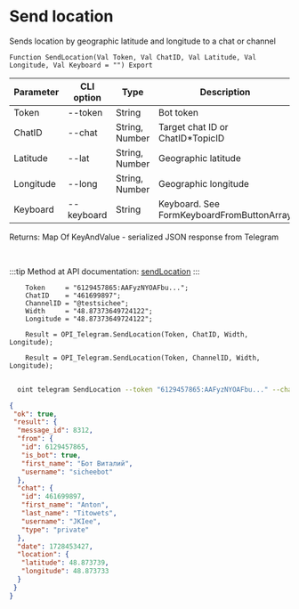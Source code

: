 ﻿---
sidebar_position: 8
---

# Send location
 Sends location by geographic latitude and longitude to a chat or channel



`Function SendLocation(Val Token, Val ChatID, Val Latitude, Val Longitude, Val Keyboard = "") Export`

  | Parameter | CLI option | Type | Description |
  |-|-|-|-|
  | Token | --token | String | Bot token |
  | ChatID | --chat | String, Number | Target chat ID or ChatID*TopicID |
  | Latitude | --lat | String, Number | Geographic latitude |
  | Longitude | --long | String, Number | Geographic longitude |
  | Keyboard | --keyboard | String | Keyboard. See FormKeyboardFromButtonArray |

  
  Returns:  Map Of KeyAndValue - serialized JSON response from Telegram

<br/>

:::tip
Method at API documentation: [sendLocation](https://core.telegram.org/bots/api#sendlocation)
:::
<br/>


```bsl title="Code example"
    Token     = "6129457865:AAFyzNYOAFbu...";
    ChatID    = "461699897";
    ChannelID = "@testsichee";
    Width     = "48.87373649724122";
    Longitude = "48.87373649724122";

    Result = OPI_Telegram.SendLocation(Token, ChatID, Width, Longitude);

    Result = OPI_Telegram.SendLocation(Token, ChannelID, Width, Longitude);
```



```sh title="CLI command example"
    
  oint telegram SendLocation --token "6129457865:AAFyzNYOAFbu..." --chat "461699897" --lat %lat% --long "48.87373649724122" --keyboard %keyboard%

```

```json title="Result"
{
 "ok": true,
 "result": {
  "message_id": 8312,
  "from": {
   "id": 6129457865,
   "is_bot": true,
   "first_name": "Бот Виталий",
   "username": "sicheebot"
  },
  "chat": {
   "id": 461699897,
   "first_name": "Anton",
   "last_name": "Titowets",
   "username": "JKIee",
   "type": "private"
  },
  "date": 1728453427,
  "location": {
   "latitude": 48.873739,
   "longitude": 48.873733
  }
 }
}
```
